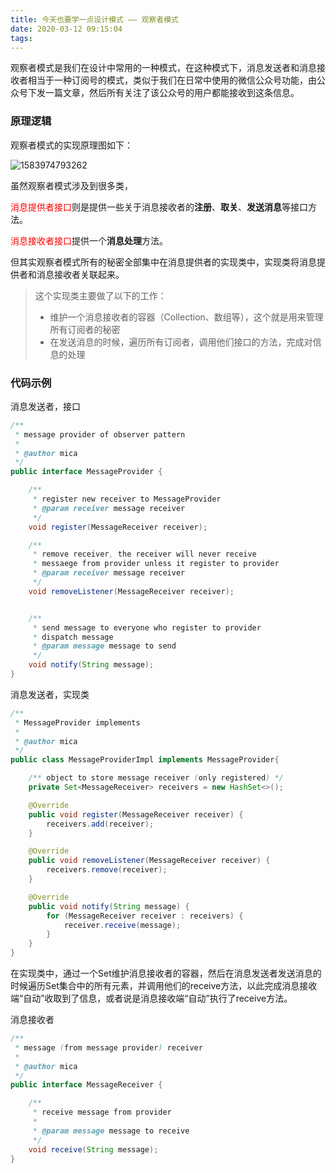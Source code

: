 ```yaml
---
title: 今天也要学一点设计模式 —— 观察者模式
date: 2020-03-12 09:15:04
tags:
---
```



观察者模式是我们在设计中常用的一种模式，在这种模式下，消息发送者和消息接收者相当于一种订阅号的模式，类似于我们在日常中使用的微信公众号功能，由公众号下发一篇文章，然后所有关注了该公众号的用户都能接收到这条信息。

### 原理逻辑

观察者模式的实现原理图如下：

![1583974793262](C:\Users\16700\AppData\Roaming\Typora\typora-user-images\1583974793262.png)

虽然观察者模式涉及到很多类，

<font color="red">消息提供者接口</font>则是提供一些关于消息接收者的**注册**、**取关**、**发送消息**等接口方法。

<font color="red">消息接收者接口</font>提供一个**消息处理**方法。

但其实观察者模式所有的秘密全部集中在消息提供者的实现类中，实现类将消息提供者和消息接收者关联起来。

> 这个实现类主要做了以下的工作：
>
> + 维护一个消息接收者的容器（Collection、数组等），这个就是用来管理所有订阅者的秘密
> + 在发送消息的时候，遍历所有订阅者，调用他们接口的方法，完成对信息的处理



### 代码示例

消息发送者，接口

```java
/**
 * message provider of observer pattern
 *
 * @author mica
 */
public interface MessageProvider {

    /**
     * register new receiver to MessageProvider
     * @param receiver message receiver
     */
    void register(MessageReceiver receiver);

    /**
     * remove receiver, the receiver will never receive
     * messaege from provider unless it register to provider
     * @param receiver message receiver
     */
    void removeListener(MessageReceiver receiver);


    /**
     * send message to everyone who register to provider
     * dispatch message
     * @param message message to send
     */
    void notify(String message);
}
```

消息发送者，实现类

```java
/**
 * MessageProvider implements
 *
 * @author mica
 */
public class MessageProviderImpl implements MessageProvider{

    /** object to store message receiver (only registered) */
    private Set<MessageReceiver> receivers = new HashSet<>();

    @Override
    public void register(MessageReceiver receiver) {
        receivers.add(receiver);
    }

    @Override
    public void removeListener(MessageReceiver receiver) {
        receivers.remove(receiver);
    }

    @Override
    public void notify(String message) {
        for (MessageReceiver receiver : receivers) {
            receiver.receive(message);
        }
    }
}
```

在实现类中，通过一个Set维护消息接收者的容器，然后在消息发送者发送消息的时候遍历Set集合中的所有元素，并调用他们的receive方法，以此完成消息接收端“自动”收取到了信息，或者说是消息接收端“自动”执行了receive方法。



消息接收者

```java
/**
 * message (from message provider) receiver
 *
 * @author mica
 */
public interface MessageReceiver {

    /**
     * receive message from provider
     *
     * @param message message to receive
     */
    void receive(String message);
}
```





